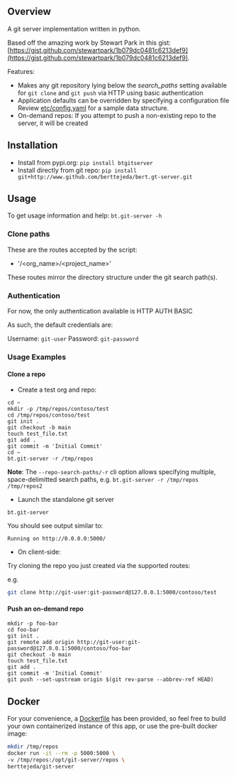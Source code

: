 ## Overview

A git server implementation written in python.

Based off the amazing work by Stewart Park in this gist: [https://gist.github.com/stewartpark/1b079dc0481c6213def9](https://gist.github.com/stewartpark/1b079dc0481c6213def9).

Features:

- Makes any git repository lying below the _search\_paths_ setting
  available for `git clone` and `git push` via HTTP using basic authentication
- Application defaults can be overridden by specifying a configuration file<br />
  Review [etc/config.yaml](etc/config.yaml) for a sample data structure.
- On-demand repos: If you attempt to push a non-existing repo to the server, it will be created 

## Installation

- Install from pypi.org: `pip install btgitserver`
- Install directly from git repo: `pip install git+http://www.github.com/berttejeda/bert.gt-server.git`

## Usage

To get usage information and help: `bt.git-server -h`

### Clone paths

These are the routes accepted by the script:

- '/<org_name>/<project_name>'

These routes mirror the directory structure under the git search path(s).

### Authentication
  
For now, the only authentication available is HTTP AUTH BASIC

As such, the default credentials are:

Username: `git-user`
Password: `git-password`

### Usage Examples

#### Clone a repo

* Create a test org and repo:

```
cd ~
mkdir -p /tmp/repos/contoso/test
cd /tmp/repos/contoso/test
git init .
git checkout -b main
touch test_file.txt
git add .
git commit -m 'Initial Commit'
cd ~
bt.git-server -r /tmp/repos
```

**Note**: The `--repo-search-paths/-r` cli option allows specifying 
multiple, space-delimitted search paths, e.g. `bt.git-server -r /tmp/repos /tmp/repos2`

* Launch the standalone git server

`bt.git-server`

You should see output similar to:
```
Running on http://0.0.0.0:5000/	
```

* On client-side:

Try cloning the repo you just created via the supported routes:

e.g.
	
```bash
git clone http://git-user:git-password@127.0.0.1:5000/contoso/test
```

#### Push an on-demand repo

```
mkdir -p foo-bar
cd foo-bar
git init .
git remote add origin http://git-user:git-password@127.0.0.1:5000/contoso/foo-bar
git checkout -b main
touch test_file.txt
git add .
git commit -m 'Initial Commit'
git push --set-upstream origin $(git rev-parse --abbrev-ref HEAD)
```

## Docker

For your convenience, a [Dockerfile](Dockerfile) has been provided,
so feel free to build your own containerized instance of this app, or
use the pre-built docker image:

```bash
mkdir /tmp/repos
docker run -it --rm -p 5000:5000 \
-v /tmp/repos:/opt/git-server/repos \
berttejeda/git-server
```
